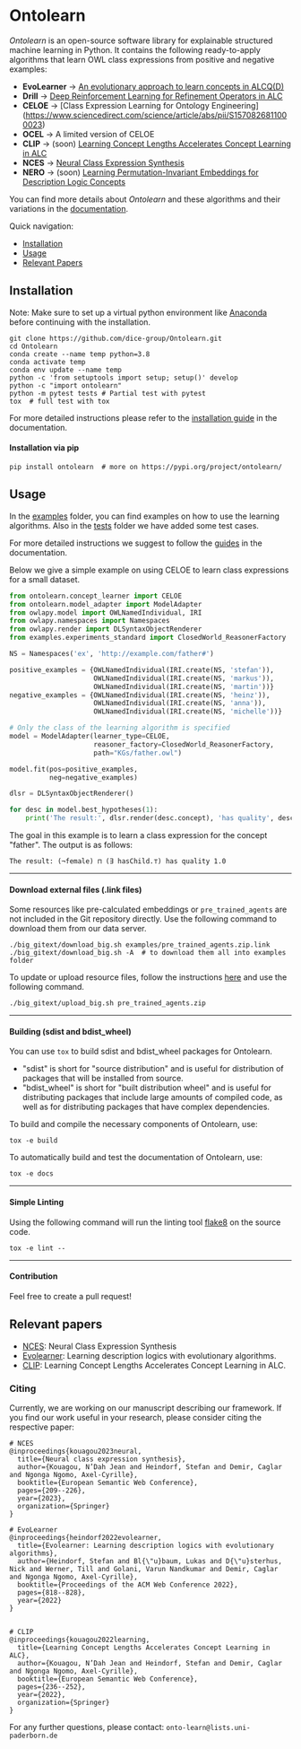 # Ontolearn

*Ontolearn* is an open-source software library for explainable structured machine learning in Python.
It contains the following ready-to-apply algorithms that learn OWL class expressions from positive and negative examples:
- **EvoLearner** &rarr; [An evolutionary approach to learn concepts in ALCQ(D)](https://dl.acm.org/doi/abs/10.1145/3485447.3511925)
- **Drill** &rarr; [Deep Reinforcement Learning for Refinement Operators in ALC](https://arxiv.org/pdf/2106.15373.pdf)
- **CELOE** &rarr; [Class Expression Learning for Ontology Engineering] (https://www.sciencedirect.com/science/article/abs/pii/S1570826811000023)
- **OCEL** &rarr; A limited version of CELOE
- **CLIP** &rarr; (soon) [Learning Concept Lengths Accelerates Concept Learning in ALC](https://link.springer.com/chapter/10.1007/978-3-031-06981-9_14)
- **NCES** &rarr; [Neural Class Expression Synthesis](https://link.springer.com/chapter/10.1007/978-3-031-33455-9_13)
- **NERO** &rarr; (soon) [Learning Permutation-Invariant Embeddings for Description Logic Concepts](https://github.com/dice-group/Nero)

You can find more details about *Ontolearn* and these algorithms and their variations in the [documentation](https://ontolearn-docs-dice-group.netlify.app/index.html).

Quick navigation: 
- [Installation](#installation)
- [Usage](#usage)
- [Relevant Papers](#relevant-papers)
## Installation


Note: Make sure to set up a virtual python environment like [Anaconda](https://www.anaconda.com/) before continuing with the installation.
```shell
git clone https://github.com/dice-group/Ontolearn.git
cd Ontolearn
conda create --name temp python=3.8
conda activate temp
conda env update --name temp
python -c 'from setuptools import setup; setup()' develop
python -c "import ontolearn"
python -m pytest tests # Partial test with pytest
tox  # full test with tox
```
For more detailed instructions please refer to the [installation guide](https://ontolearn-docs-dice-group.netlify.app/usage/installation.html) in the documentation.
#### Installation via pip

```shell
pip install ontolearn  # more on https://pypi.org/project/ontolearn/
```
## Usage

In the [examples](https://github.com/dice-group/Ontolearn/tree/develop/examples) folder, you can find examples on how to use
the learning algorithms. Also in the [tests](https://github.com/dice-group/Ontolearn/tree/develop/tests) folder we have added some test cases.

For more detailed instructions we suggest to follow the [guides](https://ontolearn-docs-dice-group.netlify.app/usage/03_algorithm.html) in the documentation.

Below we give a simple example on using CELOE to learn class expressions for a small dataset.
```python
from ontolearn.concept_learner import CELOE
from ontolearn.model_adapter import ModelAdapter
from owlapy.model import OWLNamedIndividual, IRI
from owlapy.namespaces import Namespaces
from owlapy.render import DLSyntaxObjectRenderer
from examples.experiments_standard import ClosedWorld_ReasonerFactory

NS = Namespaces('ex', 'http://example.com/father#')

positive_examples = {OWLNamedIndividual(IRI.create(NS, 'stefan')),
                     OWLNamedIndividual(IRI.create(NS, 'markus')),
                     OWLNamedIndividual(IRI.create(NS, 'martin'))}
negative_examples = {OWLNamedIndividual(IRI.create(NS, 'heinz')),
                     OWLNamedIndividual(IRI.create(NS, 'anna')),
                     OWLNamedIndividual(IRI.create(NS, 'michelle'))}

# Only the class of the learning algorithm is specified
model = ModelAdapter(learner_type=CELOE,
                     reasoner_factory=ClosedWorld_ReasonerFactory,
                     path="KGs/father.owl")

model.fit(pos=positive_examples,
          neg=negative_examples)

dlsr = DLSyntaxObjectRenderer()

for desc in model.best_hypotheses(1):
    print('The result:', dlsr.render(desc.concept), 'has quality', desc.quality)
```
The goal in this example is to learn a class expression for the concept "father". 
The output is as follows:
```
The result: (¬female) ⊓ (∃ hasChild.⊤) has quality 1.0
```
----------------------------------------------------------------------------

#### Download external files (.link files)

Some resources like pre-calculated embeddings or `pre_trained_agents`
are not included in the Git repository directly. Use the following
command to download them from our data server.


```shell
./big_gitext/download_big.sh examples/pre_trained_agents.zip.link
./big_gitext/download_big.sh -A  # to download them all into examples folder
```

To update or upload resource files, follow the instructions
[here](https://github.com/dice-group/Ontolearn-internal/wiki/Upload-big-data-to-hobbitdata)
and use the following command.

```shell
./big_gitext/upload_big.sh pre_trained_agents.zip
```
----------------------------------------------------------------------------
#### Building (sdist and bdist_wheel)
You can use <code>tox</code> to build sdist and bdist_wheel packages for Ontolearn.
- "sdist" is short for "source distribution" and is useful for distribution of packages that will be installed from source.
- "bdist_wheel" is short for "built distribution wheel" and is useful for distributing packages that include large amounts of compiled code, as well as for distributing packages that have complex dependencies.

To build and compile the necessary components of Ontolearn, use:
```shell
tox -e build
```

To automatically build and test the documentation of Ontolearn, use:
```shell
tox -e docs
```

----------------------------------------------------------------------------

#### Simple Linting

Using the following command will run the linting tool [flake8](https://flake8.pycqa.org/) on the source code.
```shell
tox -e lint --
```
----------------------------------------------------------------------------

#### Contribution
Feel free to create a pull request!


## Relevant papers

- [NCES](https://link.springer.com/chapter/10.1007/978-3-031-33455-9_13): Neural Class Expression Synthesis
- [Evolearner](https://doi.org/10.1145/3485447.3511925): Learning description logics with evolutionary algorithms.
- [CLIP](https://link.springer.com/chapter/10.1007/978-3-031-06981-9_14): Learning Concept Lengths Accelerates Concept Learning in ALC.
### Citing
Currently, we are working on our manuscript describing our framework. 
If you find our work useful in your research, please consider citing the respective paper:
```
# NCES
@inproceedings{kouagou2023neural,
  title={Neural class expression synthesis},
  author={Kouagou, N’Dah Jean and Heindorf, Stefan and Demir, Caglar and Ngonga Ngomo, Axel-Cyrille},
  booktitle={European Semantic Web Conference},
  pages={209--226},
  year={2023},
  organization={Springer}
}

# EvoLearner
@inproceedings{heindorf2022evolearner,
  title={Evolearner: Learning description logics with evolutionary algorithms},
  author={Heindorf, Stefan and Bl{\"u}baum, Lukas and D{\"u}sterhus, Nick and Werner, Till and Golani, Varun Nandkumar and Demir, Caglar and Ngonga Ngomo, Axel-Cyrille},
  booktitle={Proceedings of the ACM Web Conference 2022},
  pages={818--828},
  year={2022}
}


# CLIP
@inproceedings{kouagou2022learning,
  title={Learning Concept Lengths Accelerates Concept Learning in ALC},
  author={Kouagou, N’Dah Jean and Heindorf, Stefan and Demir, Caglar and Ngonga Ngomo, Axel-Cyrille},
  booktitle={European Semantic Web Conference},
  pages={236--252},
  year={2022},
  organization={Springer}
}
```

For any further questions, please contact:  ```onto-learn@lists.uni-paderborn.de```
